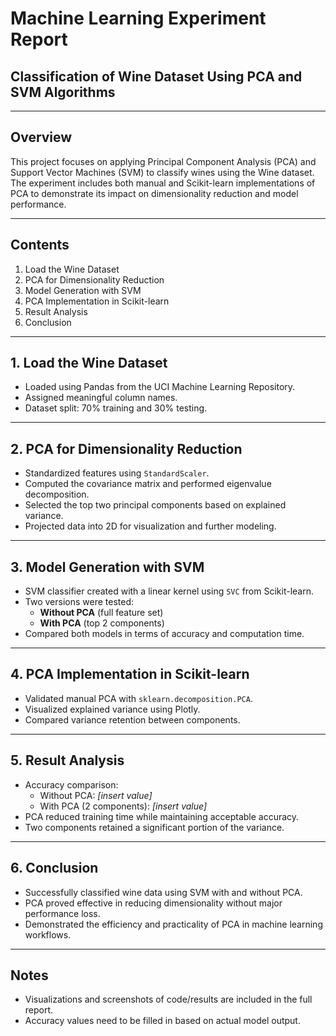 # Machine Learning Experiment Report

## Classification of Wine Dataset Using PCA and SVM Algorithms


---

## Overview

This project focuses on applying Principal Component Analysis (PCA) and Support Vector Machines (SVM) to classify wines using the Wine dataset. The experiment includes both manual and Scikit-learn implementations of PCA to demonstrate its impact on dimensionality reduction and model performance.

---

## Contents

1. Load the Wine Dataset  
2. PCA for Dimensionality Reduction  
3. Model Generation with SVM  
4. PCA Implementation in Scikit-learn  
5. Result Analysis  
6. Conclusion  

---

## 1. Load the Wine Dataset

- Loaded using Pandas from the UCI Machine Learning Repository.
- Assigned meaningful column names.
- Dataset split: 70% training and 30% testing.

---

## 2. PCA for Dimensionality Reduction

- Standardized features using `StandardScaler`.
- Computed the covariance matrix and performed eigenvalue decomposition.
- Selected the top two principal components based on explained variance.
- Projected data into 2D for visualization and further modeling.

---

## 3. Model Generation with SVM

- SVM classifier created with a linear kernel using `SVC` from Scikit-learn.
- Two versions were tested:
  - **Without PCA** (full feature set)
  - **With PCA** (top 2 components)
- Compared both models in terms of accuracy and computation time.

---

## 4. PCA Implementation in Scikit-learn

- Validated manual PCA with `sklearn.decomposition.PCA`.
- Visualized explained variance using Plotly.
- Compared variance retention between components.

---

## 5. Result Analysis

- Accuracy comparison:
  - Without PCA: *[insert value]*  
  - With PCA (2 components): *[insert value]*
- PCA reduced training time while maintaining acceptable accuracy.
- Two components retained a significant portion of the variance.

---

## 6. Conclusion

- Successfully classified wine data using SVM with and without PCA.
- PCA proved effective in reducing dimensionality without major performance loss.
- Demonstrated the efficiency and practicality of PCA in machine learning workflows.

---

## Notes

- Visualizations and screenshots of code/results are included in the full report.
- Accuracy values need to be filled in based on actual model output.

